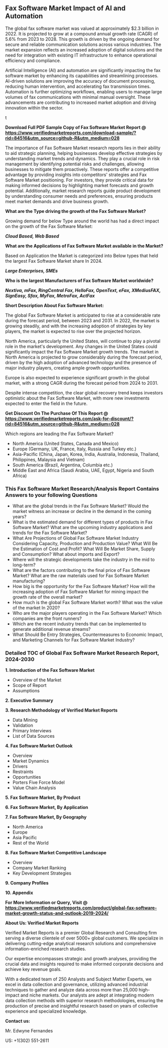 <h2>Fax Software Market Impact of AI and Automation</h2><p>The global fax software market was valued at approximately $2.3 billion in 2022. It is projected to grow at a compound annual growth rate (CAGR) of 5.6% from 2023 to 2028. This growth is driven by the ongoing demand for secure and reliable communication solutions across various industries. The market expansion reflects an increased adoption of digital solutions and the need for integration with existing IT infrastructure to enhance operational efficiency and compliance.</p><p>Artificial Intelligence (AI) and automation are significantly impacting the fax software market by enhancing its capabilities and streamlining processes. AI-driven solutions are improving the accuracy of document processing, reducing human intervention, and accelerating fax transmission times. Automation is further optimizing workflows, enabling users to manage large volumes of fax communications with minimal manual oversight. These advancements are contributing to increased market adoption and driving innovation within the sector.</p>t</p><p id="" class=""><strong>Download Full PDF Sample Copy of Fax Software Market Report @ <a href="https://www.verifiedmarketreports.com/download-sample/?rid=84516&utm_source=github-R&utm_medium=028" target="_blank">https://www.verifiedmarketreports.com/download-sample/?rid=84516&utm_source=github-R&utm_medium=028</a></strong></p><p>The importance of&nbsp;Fax Software Market research reports lies in their ability to aid strategic planning, helping businesses develop effective strategies by understanding market trends and dynamics. They play a crucial role in risk management by identifying potential risks and challenges, allowing businesses to mitigate them proactively. These reports offer a competitive advantage by providing insights into competitors' strategies and Fax Software Market positioning. For investors, they provide critical data for making informed decisions by highlighting market forecasts and growth potential. Additionally, market research reports guide product development by understanding consumer needs and preferences, ensuring products meet market demands and drive business growth.</p><p><strong>What are the&nbsp;Type driving the growth of the Fax Software Market?</strong></p><p id="" class="">Growing demand for below Type around the world has had a direct impact on the growth of the Fax Software Market:</p><em><strong>Cloud Based, Web Based</strong></em></p><strong>What are the&nbsp;Applications&nbsp;of Fax Software Market available in the Market?</strong></p><p id="" class="">Based on Application the Market is categorized into Below types that held the largest Fax Software Market share In 2024.</p><em><strong>Large Enterprises, SMEs</strong></em></p><strong>Who is the largest Manufacturers of Fax Software Market worldwide?</strong></p><p><em><strong>Nextiva, mFax, RingCentral Fax, HelloFax, OpenText, eFax, XMediusFAX, SignEasy, Sfax, MyFax, MetroFax, ActFax</strong></em></p><p id="" class=""><strong>Short Description About Fax Software Market:</strong></p><p>The global Fax Software Market is anticipated to rise at a considerable rate during the forecast period, between 2023 and 2031. In 2022, the market is growing steadily, and with the increasing adoption of strategies by key players, the market is expected to rise over the projected horizon.</p><p>North America, particularly the United States, will continue to play a pivotal role in the market's development. Any changes in the United States could significantly impact the Fax Software Market growth trends. The market in North America is projected to grow considerably during the forecast period, driven by the high adoption of advanced technology and the presence of major industry players, creating ample growth opportunities.</p><p>Europe is also expected to experience significant growth in the global market, with a strong CAGR during the forecast period from 2024 to 2031.</p><p>Despite intense competition, the clear global recovery trend keeps investors optimistic about the Fax Software Market, with more new investments expected to enter the field in the future.</p><p id="" class=""><strong>Get Discount On The Purchase Of This Report @ <a href="https://www.verifiedmarketreports.com/ask-for-discount/?rid=84516&utm_source=github-R&utm_medium=028" target="_blank">https://www.verifiedmarketreports.com/ask-for-discount/?rid=84516&utm_source=github-R&utm_medium=028</a></strong></p>Which regions are leading the Fax Software Market?</p><ul><li>North America (United States, Canada and Mexico)</li><li>Europe (Germany, UK, France, Italy, Russia and Turkey etc.)</li><li>Asia-Pacific (China, Japan, Korea, India, Australia, Indonesia, Thailand, Philippines, Malaysia and Vietnam)</li><li>South America (Brazil, Argentina, Columbia etc.)</li><li>Middle East and Africa (Saudi Arabia, UAE, Egypt, Nigeria and South Africa)</li></ul><h3 id="" class="">This Fax Software Market Research/Analysis Report Contains Answers to your following Questions</h3><ul><li>What are the global trends in the Fax Software Market? Would the market witness an increase or decline in the demand in the coming years?</li><li>What is the estimated demand for different types of products in Fax Software Market? What are the upcoming industry applications and trends for the Fax Software Market?</li><li>What Are Projections of Global Fax Software Market Industry Considering Capacity, Production and Production Value? What Will Be the Estimation of Cost and Profit? What Will Be Market Share, Supply and Consumption? What about imports and Export?</li><li>Where will the strategic developments take the industry in the mid to long-term?</li><li>What are the factors contributing to the final price of Fax Software Market? What are the raw materials used for Fax Software Market manufacturing?</li><li>How big is the opportunity for the Fax Software Market? How will the increasing adoption of Fax Software Market for mining impact the growth rate of the overall market?</li><li>How much is the global Fax Software Market worth? What was the value of the market In 2020?</li><li>Who are the major players operating in the Fax Software Market? Which companies are the front runners?</li><li>Which are the recent industry trends that can be implemented to generate additional revenue streams?</li><li>What Should Be Entry Strategies, Countermeasures to Economic Impact, and Marketing Channels for Fax Software Market Industry?</li></ul><h3 id="" class="">Detailed TOC of Global Fax Software Market Research Report, 2024-2030</h3><p id="" class=""><strong>1. Introduction of the Fax Software Market</strong></p><ul><li>Overview of the Market</li><li>Scope of Report</li><li>Assumptions</li></ul><p id="" class=""><strong>2. Executive Summary</strong></p><p id="" class=""><strong>3. Research Methodology of Verified Market Reports</strong></p><ul><li>Data Mining</li><li>Validation</li><li>Primary Interviews</li><li>List of Data Sources</li></ul><p id="" class=""><strong>4. Fax Software Market Outlook</strong></p><ul><li>Overview</li><li>Market Dynamics</li><li>Drivers</li><li>Restraints</li><li>Opportunities</li><li>Porters Five Force Model</li><li>Value Chain Analysis</li></ul><p id="" class=""><strong>5. Fax Software Market, By Product</strong></p><p id="" class=""><strong>6. Fax Software Market, By Application</strong></p><p id="" class=""><strong>7. Fax Software Market, By Geography</strong></p><ul><li>North America</li><li>Europe</li><li>Asia Pacific</li><li>Rest of the World</li></ul><p id="" class=""><strong>8. Fax Software Market Competitive Landscape</strong></p><ul><li>Overview</li><li>Company Market Ranking</li><li>Key Development Strategies</li></ul><p id="" class=""><strong>9. Company Profiles</strong></p><p id="" class=""><strong>10. Appendix</strong></p><p id="" class=""><strong>For More Information or Query, Visit @ <a href="https://www.verifiedmarketreports.com/product/global-fax-software-market-growth-status-and-outlook-2019-2024/" target="_blank">https://www.verifiedmarketreports.com/product/global-fax-software-market-growth-status-and-outlook-2019-2024/</a></strong></p><p id="" class=""><strong>About Us: Verified Market Reports</strong></p><p id="" class="">Verified Market Reports is a premier Global Research and Consulting firm serving a diverse clientele of over 5000+ global customers. We specialize in delivering cutting-edge analytical research solutions and comprehensive information-enriched research studies.</p><p id="" class="">Our expertise encompasses strategic and growth analyses, providing the crucial data and insights required to make informed corporate decisions and achieve key revenue goals.</p><p id="" class="">With a dedicated team of 250 Analysts and Subject Matter Experts, we excel in data collection and governance, utilizing advanced industrial techniques to gather and analyze data across more than 25,000 high-impact and niche markets. Our analysts are adept at integrating modern data collection methods with superior research methodologies, ensuring the production of precise and insightful research based on years of collective experience and specialized knowledge.</p><p id="" class=""><strong>Contact us:</strong></p><p id="" class="">Mr. Edwyne Fernandes</p><p id="" class="">US: +1(302) 551-2611</p>